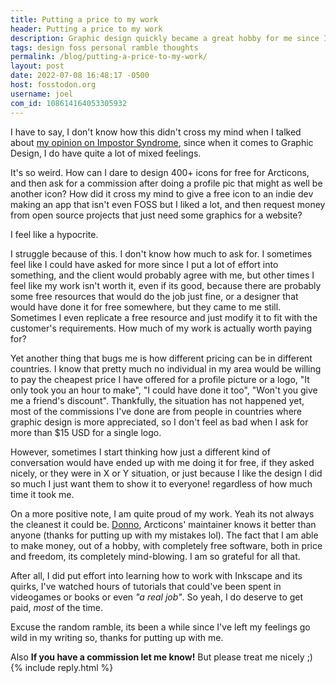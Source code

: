 ```yaml
---
title: Putting a price to my work
header: Putting a price to my work
description: Graphic design quickly became a great hobby for me since I started contributing to Arcticons, and I have been able to contribute to other projects too, but it still feels wrong when I make money out of it 
tags: design foss personal ramble thoughts
permalink: /blog/putting-a-price-to-my-work/
layout: post
date: 2022-07-08 16:48:17 -0500
host: fosstodon.org
username: joel
com_id: 108614164053305932
---
```


I have to say, I don't know how this didn't cross my mind when I talked about [my opinion on Impostor Syndrome](/blog/on-feeling-like-an-impostor/), since when it comes to Graphic Design, I do have quite a lot of mixed feelings.

It's so weird. How can I dare to design 400+ icons for free for Arcticons, and then ask for a commission after doing a profile pic that might as well be another icon? How did it cross my mind to give a free icon to an indie dev making an app that isn't even FOSS but I liked a lot, and then request money from open source projects that just need some graphics for a website?

I feel like a hypocrite.

I struggle because of this. I don't know how much to ask for. I sometimes feel like I could have asked for more since I put a lot of effort into something, and the client would probably agree with me, but other times I feel like my work isn't worth it, even if its good, because there are probably some free resources that would do the job just fine, or a designer that would have done it for free somewhere, but they came to me still. Sometimes I even replicate a free resource and just modify it to fit with the customer's requirements. How much of my work is actually worth paying for?

Yet another thing that bugs me is how different pricing can be in different countries. I know that pretty much no individual in my area would be willing to pay the cheapest price I have offered for a profile picture or a logo, "It only took you an hour to make", "I could have done it too", "Won't you give me a friend's discount". Thankfully, the situation has not happened yet, most of the commissions I've done are from people in countries where graphic design is more appreciated, so I don't feel as bad when I ask for more than $15 USD for a single logo.

However, sometimes  I start thinking how just a different kind of conversation would have ended up with me doing it for free, if they asked nicely, or they were in X or Y situation, or just because I like the design I did so much I just want them to show it to everyone! regardless of how much time it took me.

On a more positive note, I am quite proud of my work. Yeah its not always the cleanest it could be. [Donno](https://fosstodon.org/@donno), Arcticons' maintainer knows it better than anyone (thanks for putting up with my mistakes lol). The fact that I am able to make money, out of a hobby, with completely free software, both in price and freedom, its completely mind-blowing. I am so grateful for all that.

After all, I did put effort into learning how to work with Inkscape and its quirks, I've watched hours of tutorials that could've been spent in videogames or books or even *"a real job"*. So yeah, I do deserve to get paid, *most* of the time.

Excuse the random ramble, its been a while since I've left my feelings go wild in my writing so, thanks for putting up with me.

Also **If you have a commission let me know!** But please treat me nicely ;)
{% include reply.html %}
